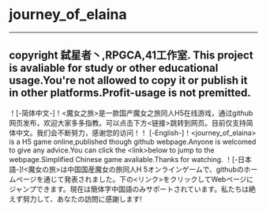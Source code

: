 # journey_of_elaina
-----
copyright 弑星者丶,RPGCA,41工作室.
This project is avaliable for study or other educational usage.You're not allowed to copy it or publish it in other platforms.Profit-usage is not premitted.
-----
！[-简体中文-]！&lt;魔女之旅>是一款国产魔女之旅同人H5在线游戏，通过github网页发布，欢迎大家多多指教。可以点击下方&lt;链接>跳转到网页。目前仅支持简体中文。我们会不断努力，感谢您的访问！！ [-English-]！&lt;journey_of_elaina> is a H5 game online,published though github webpage.Anyone is welcomed to give any advice.You can click the &lt;link>below to jump to the webpage.Simplified Chinese game avaliable.Thanks for watching. ！[-日本語-]!&lt;魔女の旅>は中国国産魔女の旅同人H 5オンラインゲームで、githubのホームページを通じて発表されました。下の&lt;リンク>をクリックしてWebページにジャンプできます。現在は簡体字中国語のみサポートされています。私たちは絶えず努力して、あなたの訪問に感謝します!
